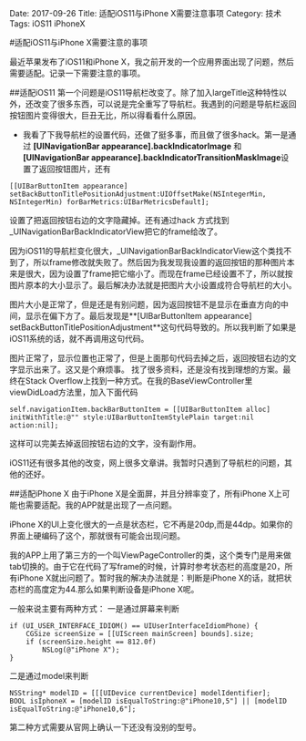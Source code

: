 Date: 2017-09-26
Title: 适配iOS11与iPhone X需要注意事项
Category: 技术
Tags: iOS11 iPhoneX

#适配iOS11与iPhone X需要注意的事项

最近苹果发布了iOS11和iPhone X，我之前开发的一个应用界面出现了问题，然后需要适配。记录一下需要注意的事项。

##适配iOS11
第一个问题是iOS11导航栏改变了。除了加入largeTitle这种特性以外，还改变了很多东西，可以说是完全重写了导航栏。我遇到的问题是导航栏返回按钮图片变得很大，巨丑无比，所以得看看什么原因。

* 我看了下我导航栏的设置代码，还做了挺多事，而且做了很多hack。第一是通过 **[UINavigationBar appearance].backIndicatorImage** 和 **[UINavigationBar appearance].backIndicatorTransitionMaskImage**设置了返回按钮图片，还有 

````
[[UIBarButtonItem appearance] setBackButtonTitlePositionAdjustment:UIOffsetMake(NSIntegerMin, NSIntegerMin) forBarMetrics:UIBarMetricsDefault];
````
设置了把返回按钮右边的文字隐藏掉。还有通过hack 方式找到 _UINavigationBarBackIndicatorView把它的frame给改了。

因为iOS11的导航栏变化很大，_UINavigationBarBackIndicatorView这个类找不到了，所以frame修改就失败了。然后因为我发现我设置的返回按钮的那种图片本来是很大，因为设置了frame把它缩小了。而现在frame已经设置不了，所以就按图片原本的大小显示了。最后解决办法就是把图片大小设置成符合导航栏的大小。

图片大小是正常了，但是还是有别问题，因为返回按钮不是显示在垂直方向的中间，显示在偏下方了。最后发现是**[UIBarButtonItem appearance] setBackButtonTitlePositionAdjustment**这句代码导致的。所以我判断了如果是iOS11系统的话，就不再调用这句代码。

图片正常了，显示位置也正常了，但是上面那句代码去掉之后，返回按钮右边的文字显示出来了。这又是个麻烦事。
找了很多资料，还是没有找到理想的方案。最终在Stack Overflow上找到一种方式。在我的BaseViewController里viewDidLoad方法里，加入下面代码

````
self.navigationItem.backBarButtonItem = [[UIBarButtonItem alloc] initWithTitle:@"" style:UIBarButtonItemStylePlain target:nil action:nil];
````
这样可以完美去掉返回按钮右边的文字，没有副作用。

iOS11还有很多其他的改变，网上很多文章讲。我暂时只遇到了导航栏的问题，其他的还好。

##适配iPhone X
由于iPhone X是全面屏，并且分辨率变了，所有iPhone X上可能也需要适配。我的APP就是出现了一点问题。

iPhone X的UI上变化很大的一点是状态栏，它不再是20dp,而是44dp。如果你的界面上硬编码了这个，那就很有可能会出现问题。

我的APP上用了第三方的一个叫ViewPageController的类，这个类专门是用来做tab切换的。由于它在代码了写frame的时候，计算时参考状态栏的高度是20，所有iPhone X就出问题了。暂时我的解决办法就是：判断是iPhone X的话，就把状态栏的高度定为44.那么如果判断设备是iPhone X呢。

一般来说主要有两种方式：
一是通过屏幕来判断

````
if (UI_USER_INTERFACE_IDIOM() == UIUserInterfaceIdiomPhone) {
    CGSize screenSize = [[UIScreen mainScreen] bounds].size;
    if (screenSize.height == 812.0f)
        NSLog(@"iPhone X");
}
````
二是通过model来判断

````
NSString* modelID = [[[UIDevice currentDevice] modelIdentifier];
BOOL isIphoneX = [modelID isEqualToString:@"iPhone10,5"] || [modelID isEqualToString:@"iPhone10,6"];
````
第二种方式需要从官网上确认一下还没有没别的型号。


